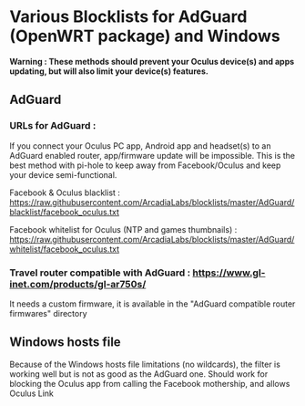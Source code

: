 # Various Blocklists for AdGuard (OpenWRT package) and Windows

**Warning : These methods should prevent your Oculus device(s) and apps updating, but will also limit your device(s) features.**

## AdGuard

### URLs for AdGuard :

If you connect your Oculus PC app, Android app and headset(s) to an AdGuard enabled router, app/firmware update will be impossible. This is the best method with pi-hole to keep away from Facebook/Oculus and keep your device semi-functional.

Facebook & Oculus blacklist : https://raw.githubusercontent.com/ArcadiaLabs/blocklists/master/AdGuard/blacklist/facebook_oculus.txt

Facebook whitelist for Oculus (NTP and games thumbnails) : https://raw.githubusercontent.com/ArcadiaLabs/blocklists/master/AdGuard/whitelist/facebook_oculus.txt

### Travel router compatible with AdGuard : https://www.gl-inet.com/products/gl-ar750s/

It needs a custom firmware, it is available in the "AdGuard compatible router firmwares" directory

## Windows hosts file

Because of the Windows hosts file limitations (no wildcards), the filter is working well but is not as good as the AdGuard one. Should work for blocking the Oculus app from calling the Facebook mothership, and allows Oculus Link
